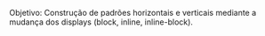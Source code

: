 Objetivo: Construção de padrões horizontais e verticais mediante 
           a mudança dos displays (block, inline, inline-block). 
